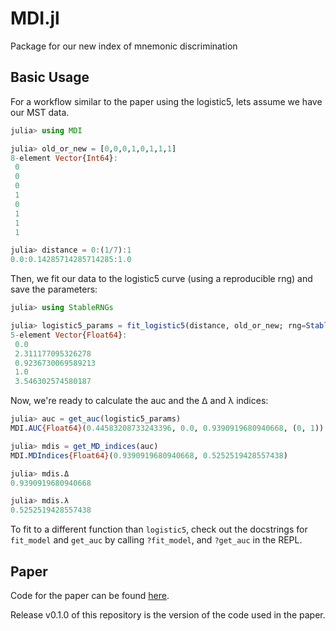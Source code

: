 MDI.jl
======
Package for our new index of mnemonic discrimination

Basic Usage
-----------

For a workflow similar to the paper using the logistic5, lets assume we have our MST data.
```julia
julia> using MDI

julia> old_or_new = [0,0,0,1,0,1,1,1]
8-element Vector{Int64}:
 0
 0
 0
 1
 0
 1
 1
 1

julia> distance = 0:(1/7):1
0.0:0.14285714285714285:1.0
```

Then, we fit our data to the logistic5 curve (using a reproducible rng) and save the parameters:
```julia
julia> using StableRNGs

julia> logistic5_params = fit_logistic5(distance, old_or_new; rng=StableRNG(123)).param
5-element Vector{Float64}:
 0.0
 2.311177095326278
 0.9236730069589213
 1.0
 3.546302574580187
```

Now, we're ready to calculate the auc and the Δ and λ indices:
```julia
julia> auc = get_auc(logistic5_params)
MDI.AUC{Float64}(0.44583208733243396, 0.0, 0.9390919680940668, (0, 1))

julia> mdis = get_MD_indices(auc)
MDI.MDIndices{Float64}(0.9390919680940668, 0.5252519428557438)

julia> mdis.Δ
0.9390919680940668

julia> mdis.λ
0.5252519428557438
```

To fit to a different function than `logistic5`, check out the docstrings for `fit_model` and `get_auc` by calling `?fit_model`, and `?get_auc` in the REPL.

Paper
-----
Code for the paper can be found [here](https://github.com/cpsylab/New-MD-Measure-Code/).

Release v0.1.0 of this repository is the version of the code used in the paper.
